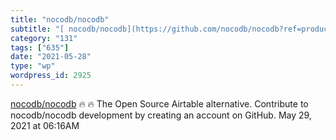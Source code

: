 ```yaml
---
title: "nocodb/nocodb"
subtitle: "[ nocodb/nocodb](https://github.com/nocodb/nocodb?ref=producthunt)"
category: "131"
tags: ["635"]
date: "2021-05-28"
type: "wp"
wordpress_id: 2925
---
```

[ nocodb/nocodb](https://github.com/nocodb/nocodb?ref=producthunt)
 🔥 🔥 The Open Source Airtable alternative. Contribute to nocodb/nocodb development by creating an account on GitHub.
May 29, 2021 at 06:16AM